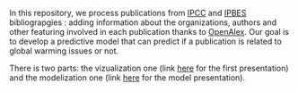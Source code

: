 In this repository, we process publications from [IPCC](https://www.ipcc.ch) and [IPBES](https://www.ipbes.net) bibliograpgies :
adding information about the organizations, authors and other featuring involved in each publication thanks to [OpenAlex](https://openalex.org/).
Our goal is to develop a predictive model that can predict if a publication is related to global warming issues or not.

There is two parts: the vizualization one (link [here](https://dataesr.github.io/presentations/20240311_teds.html) for the first presentation) and the modelization one (link [here](https://dataesr.github.io/presentations/202407XX_teds_model.html) for the model presentation).

